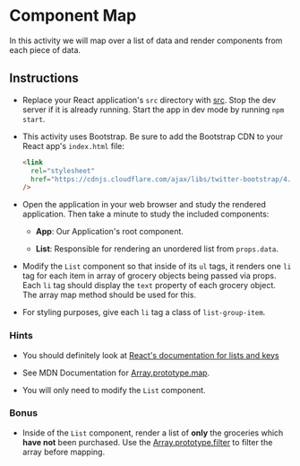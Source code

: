 # Component Map

In this activity we will map over a list of data and render components from each piece of data.

## Instructions

- Replace your React application's `src` directory with [src](Unsolved/src). Stop the dev server if it is already running. Start the app in dev mode by running `npm start`.

- This activity uses Bootstrap. Be sure to add the Bootstrap CDN to your React app's `index.html` file:

  ```html
  <link
    rel="stylesheet"
    href="https://cdnjs.cloudflare.com/ajax/libs/twitter-bootstrap/4.0.0/css/bootstrap.min.css"
  />
  ```

- Open the application in your web browser and study the rendered application. Then take a minute to study the included components:

  - **App**: Our Application's root component.

  - **List**: Responsible for rendering an unordered list from `props.data`.

- Modify the `List` component so that inside of its `ul` tags, it renders one `li` tag for each item in array of grocery objects being passed via props. Each `li` tag should display the `text` property of each grocery object. The array map method should be used for this.

- For styling purposes, give each `li` tag a class of `list-group-item`.

### Hints

- You should definitely look at [React's documentation for lists and keys](https://facebook.github.io/react/docs/lists-and-keys.html)

- See MDN Documentation for [Array.prototype.map](https://developer.mozilla.org/en-US/docs/Web/JavaScript/Reference/Global_Objects/Array/map).

- You will only need to modify the `List` component.

### Bonus

- Inside of the `List` component, render a list of **only** the groceries which **have not** been purchased. Use the [Array.prototype.filter](https://developer.mozilla.org/en-US/docs/Web/JavaScript/Reference/Global_Objects/Array/filter) to filter the array before mapping.
